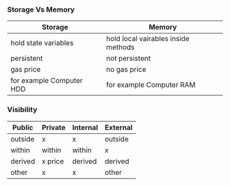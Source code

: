 ### Storage Vs Memory

| Storage | Memory |
| ------ | ------ |
| hold state variables | hold local vairables inside methods |
| persistent | not persistent |
| gas price | no gas price |
| for example Computer HDD | for example Computer RAM |

### Visibility

| Public | Private | Internal | External
| ------ | ------ | ------ | ------ |
| outside | x | x | outside |
| within | within | within | x |
| derived | x price | derived | derived |
| other | x | x | other |